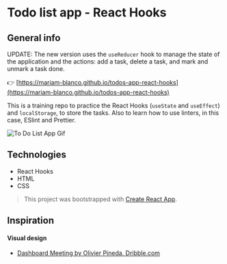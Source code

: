 # Todo list app - React Hooks

## General info

UPDATE: The new version uses the `useReducer` hook to manage the state of the application and the actions: add a task, delete a task, and mark and unmark a task done.

👉 [https://mariam-blanco.github.io/todos-app-react-hooks](https://mariam-blanco.github.io/todos-app-react-hooks)

This is a training repo to practice the React Hooks (`useState` and `useEffect`) and `localStorage`, to store the tasks.
Also to learn how to use linters, in this case, ESlint and Prettier.

![To Do List App Gif](https://github.com/mariam-blanco/to-do-list-app/blob/main/src/assets/to-do-app.gif)

## Technologies

- React Hooks
- HTML
- CSS

> This project was bootstrapped with [Create React App](https://github.com/facebook/create-react-app).

## Inspiration

#### Visual design

- [Dashboard Meeting by Olivier Pineda, Dribble.com](https://dribbble.com/shots/14476856/attachments/6160659?mode=media)

